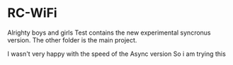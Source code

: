 # RC-WiFi

Alrighty boys and girls 
Test contains the new experimental syncronus version.
The other folder is the main project.

I wasn't very happy with the speed of the Async version
So i am trying this
